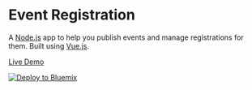 # Event Registration

A [Node.js](https://nodejs.org/en/) app to help you publish events and manage registrations for them. Built using [Vue.js](https://vuejs.org/).

[Live Demo](https://event-registration-uncleansable-bloke.eu-gb.mybluemix.net/)

[![Deploy to Bluemix](https://bluemix.net/deploy/button.png)](https://bluemix.net/deploy?repository=https://github.com/edshee/event-registration.git&branch=master)